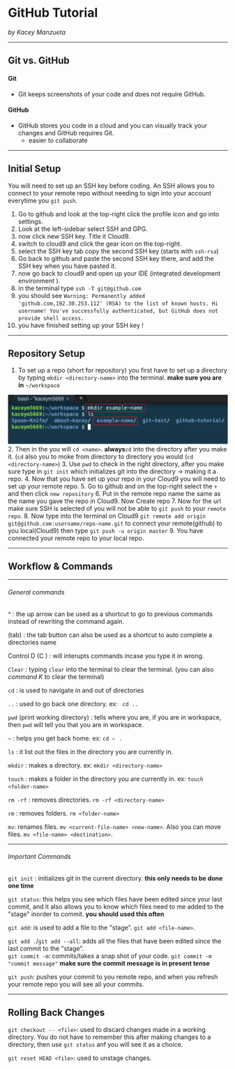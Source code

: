 # GitHub Tutorial

_by Kacey Manzueta_

---
## Git vs. GitHub
#### Git 
* Git keeps screenshots of your code and does not require GitHub.  
#### GitHub
* GitHub stores you code in a cloud and you can visually track your changes and GitHub requires Git.
  * easier to collaborate 



---
## Initial Setup
You will need to set up an SSH key before coding. An SSH allows you to connect to your remote repo without needing to sign into your account everytime you `git push`.  

1. Go to github and look at the top-right click the profile icon and go into settings.
2. Look at the left-sidebar select SSH and GPG.
3. now click new SSH key. Title it Cloud9.
4. switch to cloud9 and click the gear icon on the top-right.
5. select the SSH key tab copy the second SSH key (starts with `ssh-rsa`)
6. Go back to github and paste the second SSH key there, and add the SSH key when you have pasted it.
7. now go back to cloud9 and open up your IDE (integrated development environment ).
8. in the terminal type `ssh -T git@github.com`
9. you should see `Warning: Permanently added 'github.com,192.30.253.112' (RSA) to the list of known hosts.
Hi username! You've successfully authenticated, but GitHub does not provide shell access.`
 10. you have finished setting up your SSH key !





---
## Repository Setup
1. To set up a repo (short for repository) you first have to set up a directory  
by typing  `mkdir <directory-name>` into the terminal. **make sure you are in**  `~/workspace`  

![](mkdir.png)  
2. Then in the you will `cd <name>`. **always**`cd` into the directory after you make it. (`cd` also you to moke from directory to directory you would (`cd <directory-name>`)
3. Use `pwd` to check in the right directory, after you make sure type in `git init` which initializes git into the directory -> making it a repo.
4. Now that you have set up your repo in your Cloud9 you will need to set up your remote repo.
5. Go to github and on the top-right select the `+` and then click `new repository`
6. Put in the remote repo name the same as the name you gave the repo in Cloud9. Now Create repo
7. Now for the url make sure SSH is selected of you will not be able to `git push` to your `remote repo`.
8. Now type into the terminal on Cloud9 `git remote add origin git@github.com:username/repo-name.git` to connect your remote(github) to you local(Cloud9) then type `git push -u origin master`
9. You have connected your remote repo to your local repo.

---
## Workflow & Commands
---
###### General commands 
^ : the up arrow can be used as a shortcut to go to previous commands instead of rewriting the command again.  
  
(tab) : the tab button can also be used as a shortcut to auto complete a directories name  
  
Control D (C ) : will interupts commands incase you type it in wrong.  
  
`Clear` : typing `clear` into the terminal to clear the terminal. (you can also _command K_ to clear the terminal)   
  
`cd` : is used to navigate in and out of directories     
  
`..` : used to go back one directory. ex: ` cd ..`  
  
`pwd` (print working directory) : tells where you are, if you are in workspace, then `pwd` will tell you that you are in workspace.  
  
`~` : helps you get back home. ex: `cd ~ ` .
  
`ls` : it list out the files in the directory you are currently in.
  
`mkdir` : makes a directory. ex: `mkdir <directory-name>`
  
`touch` : makes a folder in the directory you are currently in. ex: `touch <folder-name>`  
  
`rm -rf` : removes directories. `rm -rf <directory-name>`  
  
`rm` : removes folders. `rm <folder-name>`  
  
`mv`: renames files. `mv <current-file-name> <new-name>`. Also you can move files. `mv <file-name> <destination>`.  

 ---
###### Important Commands 
`git init` : initializes git in the current directory. **this only needs to be done one time**  
  
`git status`: this helps you see which files have been edited since your last commit, and it also allows you to know which files need to me added to the "stage" inorder to commit. **you should used this often**
  
`git add`: is used to add a file to the "stage". `git add <file-name>`.  
  
`git add .`/`git add --all`: adds all the files that have been edited since the last commit to the "stage".  
`git commit -m`: commits/takes a snap shot of your code. `git commit -m "commit message"` **make sure the commit message is in present tense**

`git push`: pushes your commit to you remote repo, and when you refresh your remote repo you will see all your commits.

  



  






---
## Rolling Back Changes
`git checkout -- <file>`: used to discard changes made in a working directory. You do not have to remember this after making changes to a directory, then use `git status` anf you will see it as a choice.  
  
`git reset HEAD <file>`: used to unstage changes.